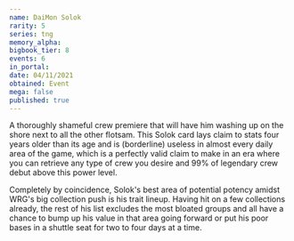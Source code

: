 ```yaml
---
name: DaiMon Solok
rarity: 5
series: tng
memory_alpha:
bigbook_tier: 8
events: 6
in_portal:
date: 04/11/2021
obtained: Event
mega: false
published: true
---
```


A thoroughly shameful crew premiere that will have him washing up on the shore next to all the other flotsam. This Solok card lays claim to stats four years older than its age and is (borderline) useless in almost every daily area of the game, which is a perfectly valid claim to make in an era where you can retrieve any type of crew you desire and 99% of legendary crew debut above this power level.

Completely by coincidence, Solok's best area of potential potency amidst WRG's big collection push is his trait lineup. Having hit on a few collections already, the rest of his list excludes the most bloated groups and all have a chance to bump up his value in that area going forward or put his poor bases in a shuttle seat for two to four days at a time.
